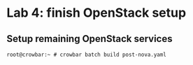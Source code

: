<!-- .slide: data-state="section-break" id="lab-4" data-menu-title="Lab 4: finish setup" -->
# Lab 4: finish OpenStack setup


<!-- .slide: data-state="normal" id="batch-rest" data-menu-title="Setup remaining" data-timing="180" -->
## Setup remaining OpenStack services

```
root@crowbar:~ # crowbar batch build post-nova.yaml
```
